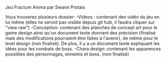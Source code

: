 Jeu Fractum Anima par Swann Protais

Vous trouverez plusieurs dossier:
-Videos : contenant des vidéo du jeu en lui même (elles ne seront pas visible depuis git hub, il faudra cliquer sur "view raw")
-Conception: contenant des planches de concept art pour le game design ainsi qu'un document texte donnant des précision (finalisé mais des modifications pourraient être faites à l'avenir), de même pour le level design (non finalisé). De plus, il y a un document texte expliquant les idées pour les combats de boss.
-Chara design: contenant les apparences possibles des personnages, ennemis et boss. (non finalisé)


